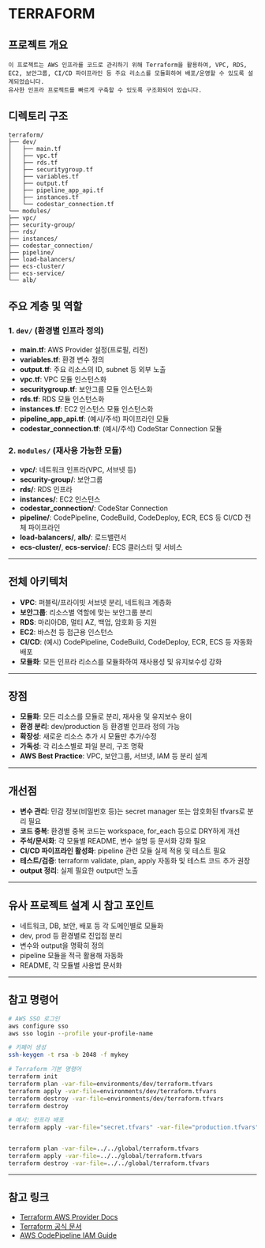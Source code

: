 # TERRAFORM

## 프로젝트 개요
````
이 프로젝트는 AWS 인프라를 코드로 관리하기 위해 Terraform을 활용하여, VPC, RDS, EC2, 보안그룹, CI/CD 파이프라인 등 주요 리소스를 모듈화하여 배포/운영할 수 있도록 설계되었습니다.  
유사한 인프라 프로젝트를 빠르게 구축할 수 있도록 구조화되어 있습니다.
````

## 디렉토리 구조
````
terraform/
├── dev/
│   ├── main.tf
│   ├── vpc.tf
│   ├── rds.tf
│   ├── securitygroup.tf
│   ├── variables.tf
│   ├── output.tf
│   ├── pipeline_app_api.tf
│   ├── instances.tf
│   └── codestar_connection.tf
└── modules/
├── vpc/
├── security-group/
├── rds/
├── instances/
├── codestar_connection/
├── pipeline/
├── load-balancers/
├── ecs-cluster/
├── ecs-service/
└── alb/
````

## 주요 계층 및 역할

### 1. `dev/` (환경별 인프라 정의)
- **main.tf**: AWS Provider 설정(프로필, 리전)
- **variables.tf**: 환경 변수 정의
- **output.tf**: 주요 리소스의 ID, subnet 등 외부 노출
- **vpc.tf**: VPC 모듈 인스턴스화
- **securitygroup.tf**: 보안그룹 모듈 인스턴스화
- **rds.tf**: RDS 모듈 인스턴스화
- **instances.tf**: EC2 인스턴스 모듈 인스턴스화
- **pipeline_app_api.tf**: (예시/주석) 파이프라인 모듈
- **codestar_connection.tf**: (예시/주석) CodeStar Connection 모듈

### 2. `modules/` (재사용 가능한 모듈)
- **vpc/**: 네트워크 인프라(VPC, 서브넷 등)
- **security-group/**: 보안그룹
- **rds/**: RDS 인프라
- **instances/**: EC2 인스턴스
- **codestar_connection/**: CodeStar Connection
- **pipeline/**: CodePipeline, CodeBuild, CodeDeploy, ECR, ECS 등 CI/CD 전체 파이프라인
- **load-balancers/**, **alb/**: 로드밸런서
- **ecs-cluster/**, **ecs-service/**: ECS 클러스터 및 서비스

---

## 전체 아키텍처

- **VPC**: 퍼블릭/프라이빗 서브넷 분리, 네트워크 계층화
- **보안그룹**: 리소스별 역할에 맞는 보안그룹 분리
- **RDS**: 마리아DB, 멀티 AZ, 백업, 암호화 등 지원
- **EC2**: 바스천 등 접근용 인스턴스
- **CI/CD**: (예시) CodePipeline, CodeBuild, CodeDeploy, ECR, ECS 등 자동화 배포
- **모듈화**: 모든 인프라 리소스를 모듈화하여 재사용성 및 유지보수성 강화

---

## 장점

- **모듈화**: 모든 리소스를 모듈로 분리, 재사용 및 유지보수 용이
- **환경 분리**: dev/production 등 환경별 인프라 정의 가능
- **확장성**: 새로운 리소스 추가 시 모듈만 추가/수정
- **가독성**: 각 리소스별로 파일 분리, 구조 명확
- **AWS Best Practice**: VPC, 보안그룹, 서브넷, IAM 등 분리 설계

---

## 개선점

- **변수 관리**: 민감 정보(비밀번호 등)는 secret manager 또는 암호화된 tfvars로 분리 필요
- **코드 중복**: 환경별 중복 코드는 workspace, for_each 등으로 DRY하게 개선
- **주석/문서화**: 각 모듈별 README, 변수 설명 등 문서화 강화 필요
- **CI/CD 파이프라인 활성화**: pipeline 관련 모듈 실제 적용 및 테스트 필요
- **테스트/검증**: terraform validate, plan, apply 자동화 및 테스트 코드 추가 권장
- **output 정리**: 실제 필요한 output만 노출

---

## 유사 프로젝트 설계 시 참고 포인트

- 네트워크, DB, 보안, 배포 등 각 도메인별로 모듈화
- dev, prod 등 환경별로 진입점 분리
- 변수와 output을 명확히 정의
- pipeline 모듈을 적극 활용해 자동화
- README, 각 모듈별 사용법 문서화

---

## 참고 명령어

```bash
# AWS SSO 로그인
aws configure sso
aws sso login --profile your-profile-name

# 키페어 생성
ssh-keygen -t rsa -b 2048 -f mykey

# Terraform 기본 명령어
terraform init
terraform plan -var-file=environments/dev/terraform.tfvars
terraform apply -var-file=environments/dev/terraform.tfvars
terraform destroy -var-file=environments/dev/terraform.tfvars
terraform destroy

# 예시: 인프라 배포
terraform apply -var-file="secret.tfvars" -var-file="production.tfvars"


terraform plan -var-file=../../global/terraform.tfvars
terraform apply -var-file=../../global/terraform.tfvars
terraform destroy -var-file=../../global/terraform.tfvars
```

---

## 참고 링크

- [Terraform AWS Provider Docs](https://registry.terraform.io/providers/hashicorp/aws/latest/docs)
- [Terraform 공식 문서](https://developer.hashicorp.com/terraform/cli/run)
- [AWS CodePipeline IAM Guide](https://docs.aws.amazon.com/codepipeline/latest/userguide/security-iam.html#how-to-update-role-new-services)
